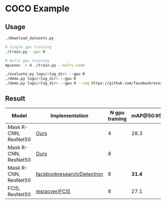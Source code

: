 # COCO Example

## Usage

```bash
./download_datasets.py

# single gpu training
./train.py --gpu 0

# multi gpu training
mpiexec -n 4 ./train.py --multi-node

./evaluate.py logs/<log_dir> --gpu 0
./demo.py logs/<log_dir> --gpu 0
./demo.py logs/<log_dir> --gpu 0 --img https://github.com/facebookresearch/Detectron/blob/master/demo/17790319373_bd19b24cfc_k.jpg?raw=true
```


## Result

| Model | Implementation | N gpu training | mAP@50:95 |
|-------|----------------|----------------|-----------|
| Mask R-CNN, ResNet50 | [Ours](https://github.com/wkentaro/chainer-mask-rcnn) | 4 | 28.3 |
| Mask R-CNN, ResNet50 | [Ours](https://github.com/wkentaro/chainer-mask-rcnn) | 8 | |
| Mask R-CNN, ResNet50 | [facebookresearch/Detectron](https://github.com/facebookresearch/Detectron) | 8 | **31.4** |
| FCIS, ResNet50 | [msracver/FCIS](https://github.com/msracver/FCIS) | 8 | 27.1 |
